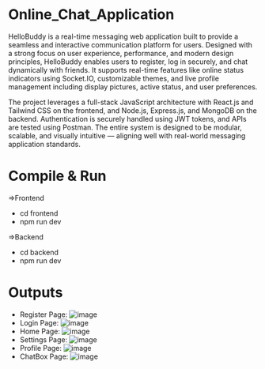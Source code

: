 # Online_Chat_Application
HelloBuddy is a real-time messaging web application built to provide a seamless and interactive communication platform for users. Designed with a strong focus on user experience, performance, and modern design principles, HelloBuddy enables users to register, log in securely, and chat dynamically with friends. It supports real-time features like online status indicators using Socket.IO, customizable themes, and live profile management including display pictures, active status, and user preferences.

The project leverages a full-stack JavaScript architecture with React.js and Tailwind CSS on the frontend, and Node.js, Express.js, and MongoDB on the backend. Authentication is securely handled using JWT tokens, and APIs are tested using Postman. The entire system is designed to be modular, scalable, and visually intuitive — aligning well with real-world messaging application standards.

# Compile & Run
=>Frontend 
  - cd frontend
  - npm run dev
    
=>Backend 
  - cd backend
  - npm run dev

# Outputs
- Register Page:
![image](https://github.com/user-attachments/assets/fdbf5703-231d-42e7-bf04-6cfedec71b81)
- Login Page:
![image](https://github.com/user-attachments/assets/b79301f2-175d-450d-8c3b-e771f085ac2f)
- Home Page:
![image](https://github.com/user-attachments/assets/2364a694-3435-4932-8de1-c972262ee427)
- Settings Page:
![image](https://github.com/user-attachments/assets/dda2186f-5e07-4161-a672-b45ee7cbc14b)
- Profile Page:
![image](https://github.com/user-attachments/assets/6b0955bd-0c49-4fc5-8eb9-e2e7ad14ffe1)
- ChatBox Page:
![image](https://github.com/user-attachments/assets/163d078f-5d82-450f-933d-81e858711c8e)







